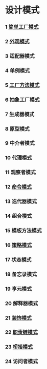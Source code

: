 # 设计模式  
### 1 [简单工厂模式](https://github.com/KevenPotter/design-patterns/blob/master/src/main/java/cn/kevenpotter/designpatterns/simpleFactory/overview.md)  
### 2 [外观模式](https://github.com/KevenPotter/design-patterns/blob/master/src/main/java/cn/kevenpotter/designpatterns/facade/overview.md)  
### 3 适配器模式  
### 4 单例模式  
### 5 [工厂方法模式](https://github.com/KevenPotter/design-patterns/blob/master/src/main/java/cn/kevenpotter/designpatterns/factoryMethod/overview.md)  
### 6 抽象工厂模式  
### 7 生成器模式  
### 8 原型模式  
### 9 中介者模式  
### 10 代理模式  
### 11 观察者模式  
### 12 [命令模式](https://github.com/KevenPotter/design-patterns/blob/master/src/main/java/cn/kevenpotter/designpatterns/command/overview.md)  
### 13 迭代器模式  
### 14 组合模式  
### 15 模板方法模式  
### 16 [策略模式](https://github.com/KevenPotter/design-patterns/blob/master/src/main/java/cn/kevenpotter/designpatterns/strategy/overview.md)  
### 17 状态模式  
### 18 备忘录模式  
### 19 享元模式  
### 20 解释器模式  
### 21 [装饰模式](https://github.com/KevenPotter/design-patterns/blob/master/src/main/java/cn/kevenpotter/designpatterns/decorator/overview.md)  
### 22 [职责链模式](https://github.com/KevenPotter/design-patterns/blob/master/src/main/java/cn/kevenpotter/designpatterns/chainOfResonsibility/overview.md)  
### 23 [桥接模式](https://github.com/KevenPotter/design-patterns/blob/master/src/main/java/cn/kevenpotter/designpatterns/bridge/overview.md)  
### 24 访问者模式  
